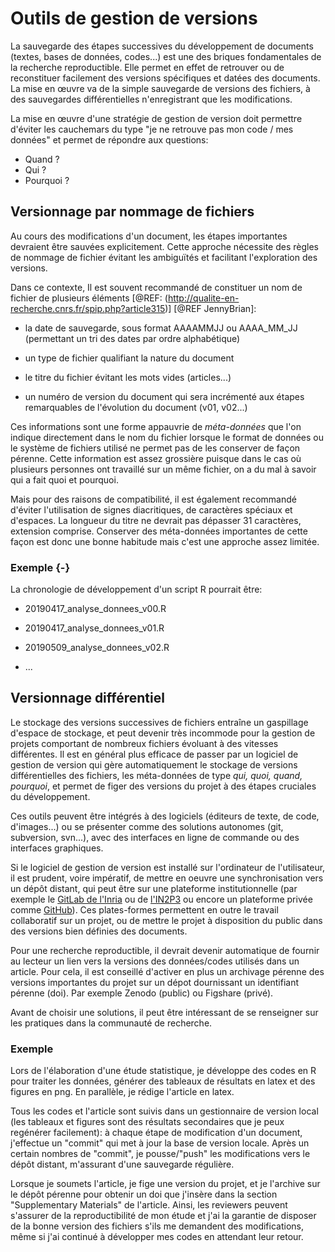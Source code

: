 # Outils de gestion de versions

La sauvegarde des étapes successives du développement de documents
(textes, bases de données, codes...) est une des briques fondamentales
de la recherche reproductible. Elle permet en effet de retrouver
ou de reconstituer facilement des versions spécifiques et datées des documents.
La mise en œuvre va de la simple sauvegarde de versions des fichiers,
à des sauvegardes différentielles n'enregistrant que les modifications.

La mise en œuvre d'une stratégie de gestion de version doit permettre
d'éviter les cauchemars du type "je ne retrouve pas mon code / mes
données" et permet de répondre aux questions:

 - Quand ?
 - Qui ?
 - Pourquoi ?

## Versionnage par nommage de fichiers

Au cours des modifications d'un document, les étapes importantes
devraient être sauvées explicitement. Cette approche nécessite des
règles de nommage de fichier évitant les ambiguïtés et facilitant
l'exploration des versions. 

Dans ce contexte, Il est souvent recommandé de constituer un nom de fichier de plusieurs
éléments [@REF: (http://qualite-en-recherche.cnrs.fr/spip.php?article315)] [@REF JennyBrian]:

* la date de sauvegarde, sous format AAAAMMJJ ou AAAA_MM_JJ
(permettant un tri des dates par ordre alphabétique)

* un type de fichier qualifiant la nature du document

* le titre du fichier évitant les mots vides (articles...)

* un numéro de version du document qui sera incrémenté aux étapes
remarquables de l'évolution du document (v01, v02...)

Ces informations sont une forme appauvrie de *méta-données* que l'on
indique directement dans le nom du fichier lorsque le format de
données ou le système de fichiers utilisé ne permet pas de les
conserver de façon pérenne. Cette information est assez grossière
puisque dans le cas où plusieurs personnes ont travaillé sur un même
fichier, on a du mal à savoir qui a fait quoi et pourquoi.

Mais pour des raisons de compatibilité, il est également recommandé
d'éviter l'utilisation de signes diacritiques, de caractères spéciaux
et d'espaces. La longueur du titre ne devrait pas dépasser 31
caractères, extension comprise. Conserver des méta-données importantes
de cette façon est donc une bonne habitude mais c'est une approche
assez limitée.

### Exemple {-}

La chronologie de développement d'un script R pourrait être:

* 20190417_analyse_donnees_v00.R

* 20190417_analyse_donnees_v01.R

* 20190509_analyse_donnees_v02.R

* ...


## Versionnage différentiel

Le stockage des versions successives de fichiers entraîne un gaspillage
d'espace de stockage, et peut devenir très incommode pour la gestion de
projets comportant de nombreux fichiers évoluant à des vitesses différentes.
Il est en général plus efficace de passer par un logiciel de gestion de version 
qui gère automatiquement le stockage de versions différentielles des
fichiers, les méta-données de type *qui, quoi, quand, pourquoi*,
et permet de figer des versions du projet à des étapes cruciales du développement.

Ces outils peuvent être intégrés à des logiciels (éditeurs de texte, de code, d'images...)
ou se présenter comme des solutions autonomes (git, subversion, svn...), avec
des interfaces en ligne de commande ou des interfaces graphiques.

Si le logiciel de gestion de version est installé sur l'ordinateur de l'utilisateur,
il est prudent, voire impératif, de mettre en oeuvre une synchronisation vers
un dépôt distant, qui peut être sur une plateforme institutionnelle
(par exemple le [GitLab de
l'Inria](https://gitlab.inria.fr/learninglab/mooc-rr/mooc-rr-ressources/gitlab)
ou de [l'IN2P3](https://gitlab.in2p3.fr/CTA-LAPP/HiPeCTA) ou encore un
plateforme privée comme [GitHub](https://github.com/)). Ces
plates-formes permettent en outre
le travail collaboratif sur un projet, ou de mettre le projet à disposition 
du public dans des versions bien définies des documents. 

Pour une recherche reproductible, il devrait devenir automatique de fournir 
au lecteur un lien vers la versions des données/codes utilisés dans un article.
Pour cela, il est conseillé d'activer en plus un archivage pérenne des 
versions importantes du projet sur un dépot dournissant un identifiant 
pérenne (doi). Par exemple Zenodo (public) ou Figshare (privé). 

Avant de choisir une solutions, il peut être intéressant de se 
renseigner sur les pratiques dans la communauté de recherche.

### Exemple

Lors de l'élaboration d'une étude statistique, je développe des codes en R
pour traiter les données, générer des tableaux de résultats en latex et
des figures en png. En parallèle, je rédige l'article en latex.

Tous les codes et l'article sont suivis dans un gestionnaire de version local
(les tableaux et figures sont des résultats secondaires que je peux 
regénérer facilement): à chaque étape de modification d'un document,
j'effectue un "commit" qui met à jour la base de version locale.
Après un certain nombres de "commit", je pousse/"push" les modifications
vers le dépôt distant, m'assurant d'une sauvegarde régulière.

Lorsque je soumets l'article, je fige une version du projet, 
et je l'archive sur le dépôt pérenne pour obtenir un doi que
j'insère dans la section "Supplementary Materials" de l'article.
Ainsi, les reviewers peuvent s'assurer de la reproductibilité
de mon étude et j'ai la garantie de disposer de la bonne version
des fichiers s'ils me demandent des modifications, même si j'ai 
continué à développer mes codes en attendant leur retour.
